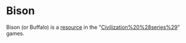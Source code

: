 # Bison

Bison (or Buffalo) is a [resource](resource) in the "[Civilization%20%28series%29](Civilization)" games.